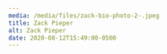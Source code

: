 ```yaml
---
media: /media/files/zack-bio-photo-2-.jpeg
title: Zack Pieper
alt: Zack Pieper
date: 2020-08-12T15:49:00-0500
---
```

